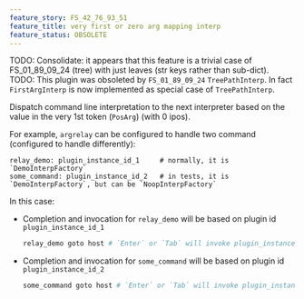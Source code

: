 ```yaml
---
feature_story: FS_42_76_93_51
feature_title: very first or zero arg mapping interp
feature_status: OBSOLETE
---
```


TODO: Consolidate: it appears that this feature is a trivial case of FS_01_89_09_24 (tree)
      with just leaves (str keys rather than sub-dict).
TODO: This plugin was obsoleted by `FS_01_89_09_24` `TreePathInterp`.
      In fact `FirstArgInterp` is now implemented as special case of `TreePathInterp`.

Dispatch command line interpretation to the next interpreter
based on the value in the very 1st token (`PosArg`) (with 0 ipos).

For example, `argrelay` can be configured to handle two command (configured to handle differently):

```
relay_demo: plugin_instance_id_1     # normally, it is `DemoInterpFactory`
some_command: plugin_instance_id_2   # in tests, it is `DemoInterpFactory`, but can be `NoopInterpFactory`
```

In this case:

*   Completion and invocation for `relay_demo` will be based on plugin id `plugin_instance_id_1`

    ```sh
    relay_demo goto host # `Enter` or `Tab` will invoke plugin_instance_id_1
    ```

*   Completion and invocation for `some_command` will be based on plugin id `plugin_instance_id_2`

    ```sh
    some_command goto host # `Enter` or `Tab` will invoke plugin_instance_id_2
    ```
